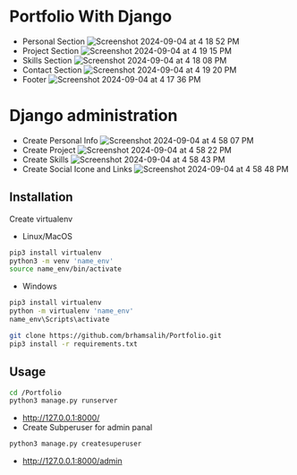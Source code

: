 # Portfolio With Django
- Personal Section
![Screenshot 2024-09-04 at 4 18 52 PM](https://github.com/user-attachments/assets/2a338b9a-6243-4262-be0e-8a9d7e09ca10)
- Project Section
![Screenshot 2024-09-04 at 4 19 15 PM](https://github.com/user-attachments/assets/ebe8a9ad-684f-4eca-871e-ac81da0919df)
- Skills Section
![Screenshot 2024-09-04 at 4 18 08 PM](https://github.com/user-attachments/assets/41a94a82-a3b1-4ee8-87f2-2a84078dd069)
- Contact Section
![Screenshot 2024-09-04 at 4 19 20 PM](https://github.com/user-attachments/assets/0603a9e6-88d7-4f43-87e3-8fcde60c9af3)
- Footer
![Screenshot 2024-09-04 at 4 17 36 PM](https://github.com/user-attachments/assets/851c1ac2-e3cf-4a92-9241-ac9d00ed9299)
# Django administration 
- Create Personal Info
![Screenshot 2024-09-04 at 4 58 07 PM](https://github.com/user-attachments/assets/d2c2396e-4535-4320-a12c-9842e0528780)
- Create Project
![Screenshot 2024-09-04 at 4 58 22 PM](https://github.com/user-attachments/assets/4ab323e6-62e1-467c-82e9-a5636ebf6d36)
- Create Skills 
![Screenshot 2024-09-04 at 4 58 43 PM](https://github.com/user-attachments/assets/dd273653-62ab-4981-b8ed-f94be486d247)
- Create Social Icone and Links
![Screenshot 2024-09-04 at 4 58 48 PM](https://github.com/user-attachments/assets/1e2da7c6-a8df-462a-b79b-7e4ddedf0011)
## Installation
Create virtualenv
- Linux/MacOS
```bash
pip3 install virtualenv 
python3 -m venv 'name_env'
source name_env/bin/activate
```
- Windows
```bash
pip3 install virtualenv
python -m virtualenv 'name_env'
name_env\Scripts\activate
```
```bash
git clone https://github.com/brhamsalih/Portfolio.git
pip3 install -r requirements.txt
```
## Usage
```bash
cd /Portfolio
python3 manage.py runserver
```
- http://127.0.0.1:8000/
- Create Subperuser for admin panal
```bash
python3 manage.py createsuperuser
```
- http://127.0.0.1:8000/admin


